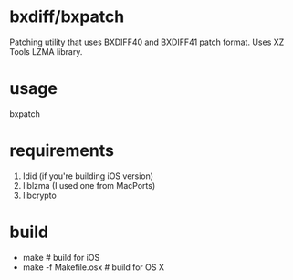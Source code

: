 # bxdiff/bxpatch
Patching utility that uses BXDIFF40 and BXDIFF41 patch format.
Uses XZ Tools LZMA library.

# usage
bxpatch <in file> <out file> <bxdiff patch file>

# requirements
1. ldid (if you're building iOS version)
2. liblzma (I used one from MacPorts)
3. libcrypto

# build
- make # build for iOS
- make -f Makefile.osx # build for OS X
